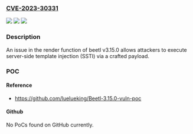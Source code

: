### [CVE-2023-30331](https://cve.mitre.org/cgi-bin/cvename.cgi?name=CVE-2023-30331)
![](https://img.shields.io/static/v1?label=Product&message=n%2Fa&color=blue)
![](https://img.shields.io/static/v1?label=Version&message=n%2Fa&color=blue)
![](https://img.shields.io/static/v1?label=Vulnerability&message=n%2Fa&color=brighgreen)

### Description

An issue in the render function of beetl v3.15.0 allows attackers to execute server-side template injection (SSTI) via a crafted payload.

### POC

#### Reference
- https://github.com/luelueking/Beetl-3.15.0-vuln-poc

#### Github
No PoCs found on GitHub currently.

